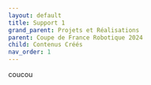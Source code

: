 ```yaml
---
layout: default
title: Support 1
grand_parent: Projets et Réalisations
parent: Coupe de France Robotique 2024
child: Contenus Créés
nav_order: 1
---
```


coucou